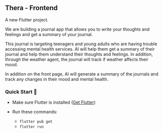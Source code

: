 ## Thera - Frontend

A new Flutter project.

We are building a journal app that allows you to write your thoughts and feelings and get a summary of your journal.

This journal is targeting teenagers and young adults who are having trouble accessing mental health services. AI will help them get a summary of their journal and help them understand their thoughts and feelings. In addition, through the weather agent, the journal will track if weather affects their mood.

In addition on the front page, AI will generate a summary of the journals and track any changes in their mood and mental health. 

### Quick Start 🚀

- Make sure Flutter is installed ([Get Flutter](https://flutter.dev/docs/get-started/install))

- Run these commands:  
   - `flutter pub get`
   - `flutter run`





